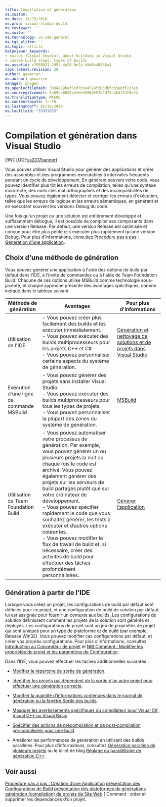 ```yaml
---
title: Compilation et génération
ms.custom: ''
ms.date: 11/15/2016
ms.prod: visual-studio-dev14
ms.reviewer: ''
ms.suite: ''
ms.technology: vs-ide-general
ms.tgt_pltfrm: ''
ms.topic: article
helpviewer_keywords:
- builds [Visual Studio], about building in Visual Studio
- custom build steps, types of builds
ms.assetid: c7958821-285f-4e28-9e7a-b5d8b40336a1
caps.latest.revision: 30
author: gewarren
ms.author: gewarren
manager: ghogen
ms.openlocfilehash: 3d94289baf5cd7b3e4724f205dbfcb5e0ff227eb
ms.sourcegitcommit: 5a65ca6688a2ebb36564657d2d73c4b4f2d15c34
ms.translationtype: MTE95
ms.contentlocale: fr-FR
ms.lasthandoff: 01/16/2019
ms.locfileid: "53931055"
---
```

# <a name="compiling-and-building-in-visual-studio"></a>Compilation et génération dans Visual Studio
[!INCLUDE[vs2017banner](../includes/vs2017banner.md)]

Vous pouvez utiliser Visual Studio pour générer des applications et créer des assemblys et des programmes exécutables à intervalles fréquents pendant un cycle de développement. En générant souvent votre code, vous pouvez identifier plus tôt les erreurs de compilation, telles qu'une syntaxe incorrecte, des mots clés mal orthographiés et des incompatibilités de types. Vous pouvez également détecter et corriger les erreurs d'exécution, telles que les erreurs de logique et les erreurs sémantiques, en générant et en exécutant souvent les versions Debug du code.

 Une fois qu'un projet ou une solution est entièrement développé et suffisamment débogué, il est possible de compiler ses composants dans une version Release. Par défaut, une version Release est optimisée et conçue pour être plus petite et s’exécuter plus rapidement qu’une version Debug. Pour plus d’informations, consultez [Procédure pas à pas : Génération d’une application](../ide/walkthrough-building-an-application.md).

## <a name="choosing-a-build-method"></a>Choix d'une méthode de génération
 Vous pouvez générer une application à l'aide des options de build par défaut dans l'IDE, à l'invite de commandes ou à l'aide de Team Foundation Build. Chacune de ces options utilise MSBuild comme technologie sous-jacente, et chaque approche présente des avantages spécifiques, comme indiqué dans le tableau suivant.

|Méthode de génération|Avantages|Pour plus d'informations|
|------------------|--------------|--------------------------|
|Utilisation de l'IDE|-   Vous pouvez créer plus facilement des builds et les exécuter immédiatement.<br />-   Vous pouvez exécuter des builds multiprocesseurs pour les projets C++ et C#.<br />-   Vous pouvez personnaliser certains aspects du système de génération.|[Génération et nettoyage de solutions et de projets dans Visual Studio](../ide/building-and-cleaning-projects-and-solutions-in-visual-studio.md)|
|Exécution d'une ligne de commande MSBuild|-   Vous pouvez générer des projets sans installer Visual Studio.<br />-   Vous pouvez exécuter des builds multiprocesseurs pour tous les types de projets.<br />-   Vous pouvez personnaliser la plupart des zones du système de génération.|[MSBuild](../msbuild/msbuild.md)|
|Utilisation de Team Foundation Build|-   Vous pouvez automatiser votre processus de génération. Par exemple, vous pouvez générer un ou plusieurs projets la nuit ou chaque fois le code est archivé. Vous pouvez également générer des projets sur les serveurs de build partagés plutôt que sur votre ordinateur de développement.<br />-   Vous pouvez spécifier rapidement le code que vous souhaitez générer, les tests à exécuter et d’autres options courantes.<br />-   Vous pouvez modifier le flux de travail de build et, si nécessaire, créer des activités de build pour effectuer des tâches profondément personnalisées.|[Générer l’application](http://msdn.microsoft.com/library/a971b0f9-7c28-479d-a37b-8fd7e27ef692)|

## <a name="building-from-the-ide"></a>Génération à partir de l'IDE
 Lorsque vous créez un projet, les configurations de build par défaut sont définies pour ce projet, et une configuration de build de solution par défaut lui est assignée pour fournir un contexte aux builds. Les configurations de solution définissent comment les projets de la solution sont générés et déployés. Les configurations de projet sont un jeu de propriétés de projet qui sont uniques pour un type de plateforme et de build (par exemple, Release Win32). Vous pouvez modifier ces configurations par défaut, et créer vos propres configurations. Pour plus d’informations, consultez [Introduction au Concepteur de projet](http://msdn.microsoft.com/en-us/898dd854-c98d-430c-ba1b-a913ce3c73d7) et [NIB Comment : Modifier les propriétés du projet et les paramètres de Configuration](http://msdn.microsoft.com/en-us/e7184bc5-2f2b-4b4f-aa9a-3ecfcbc48b67).

 Dans l’IDE, vous pouvez effectuer les tâches additionnelles suivantes :

-   [Modifier le répertoire de sortie de génération](../ide/how-to-change-the-build-output-directory.md).

-   [Identifier les projets qui dépendent de la sortie d’un autre projet pour effectuer une génération correcte](../ide/how-to-create-and-remove-project-dependencies.md).

-   [Modifier la quantité d’informations contenues dans le journal de génération ou la fenêtre Sortie des builds](../ide/how-to-view-save-and-configure-build-log-files.md).

-   [Masquer les avertissements spécifiques du compilateur pour Visual C#, Visual C++ ou Visual Basic](../ide/how-to-suppress-compiler-warnings.md).

-   [Spécifier des actions de précompilation et de post-compilation personnalisées pour une build](../ide/specifying-custom-build-events-in-visual-studio.md).

-   Améliorer les performances de génération en utilisant des builds parallèles. Pour plus d’informations, consultez [Génération parallèle de plusieurs projets](../msbuild/building-multiple-projects-in-parallel-with-msbuild.md) ou le billet de blog [Réglage du parallélisme de génération C++](http://blogs.msdn.com/b/msbuild/archive/2010/03/08/tuning-c-build-parallelism-in-vs2010.aspx).

## <a name="see-also"></a>Voir aussi
 [Procédure pas à pas : Création d’une Application](../ide/walkthrough-building-an-application.md) [présentation des Configurations de Build](../ide/understanding-build-configurations.md) [présentation des plateformes de générations](../ide/understanding-build-platforms.md) [génération (compilation) de projets de Site Web](http://msdn.microsoft.com/library/a9cbb88c-8fff-4c67-848b-98fbfd823193) [ Comment : créer et supprimer les dépendances d’un projet.

